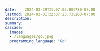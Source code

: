 ```yaml
---
date:    2024-02-29T21:07:03.006780-07:00
lastmod: 2024-03-01T22:07:23.738103-07:00
description: 
summary:     
cascade:
  images:
  - /languages/go.jpeg
  programming_language: "Go"
---
```

